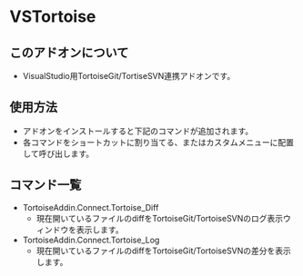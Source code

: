 VSTortoise
==========


## このアドオンについて
- VisualStudio用TortoiseGit/TortiseSVN連携アドオンです。

## 使用方法
- アドオンをインストールすると下記のコマンドが追加されます。
- 各コマンドをショートカットに割り当てる、またはカスタムメニューに配置して呼び出します。

## コマンド一覧
- TortoiseAddin.Connect.Tortoise_Diff
  - 現在開いているファイルのdiffをTortoiseGit/TortoiseSVNのログ表示ウィンドウを表示します。
- TortoiseAddin.Connect.Tortoise_Log
  - 現在開いているファイルのdiffをTortoiseGit/TortoiseSVNの差分を表示します。
